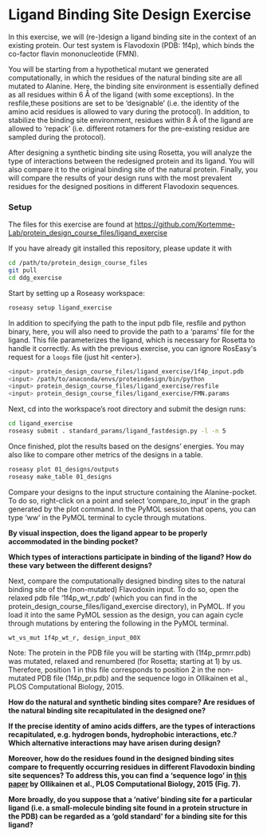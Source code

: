 Ligand Binding Site Design Exercise
===


In this exercise, we will (re-)design a ligand binding site in the context of an existing protein. Our test system is Flavodoxin (PDB: 1f4p), which binds the co-factor flavin mononucleotide (FMN).

You will be starting from a hypothetical mutant we generated computationally, in which the residues of the natural binding site are all mutated to Alanine. Here, the binding site environment is essentially defined as all residues within 6 Å of the ligand (with some exceptions). In the resfile,these positions are set to be ‘designable’ (i.e. the identity of the amino acid residues is allowed to vary during the protocol). In addition, to stabilize the binding site environment, residues within 8 Å of the ligand are allowed to ‘repack’ (i.e. different rotamers for the pre-existing residue are sampled during the protocol).

After designing a synthetic binding site using Rosetta, you will analyze the type of interactions between the redesigned protein and its ligand. You will also compare it to the original binding site of the natural protein. Finally, you will compare the results of your design runs with the most prevalent residues for the designed positions in different Flavodoxin sequences.

### Setup

The files for this exercise are found at https://github.com/Kortemme-Lab/protein_design_course_files/ligand_exercise

If you have already git installed this repository, please update it with

```bash
cd /path/to/protein_design_course_files
git pull
cd ddg_exercise
```

Start by setting up a Roseasy workspace:

```bash
roseasy setup ligand_exercise
```

In addition to specifying the path to the input pdb file, resfile and python binary, here, you will also need to provide the path to a ‘params’ file for the ligand. This file parameterizes the ligand, which is necessary for Rosetta to handle it correctly. As with the previous exercise, you can ignore RosEasy's request for a `loops` file (just hit \<enter\>).

```bash
<input> protein_design_course_files/ligand_exercise/1f4p_input.pdb
<input> /path/to/anaconda/envs/proteindesign/bin/python
<input> protein_design_course_files/ligand_exercise/resfile
<input> protein_design_course_files/ligand_exercise/FMN.params
```

Next, cd into the workspace’s root directory and submit the design runs:

```bash
cd ligand_exercise
roseasy submit . standard_params/ligand_fastdesign.py -l -n 5
```

Once finished, plot the results based on the designs’ energies. You may also like to compare other metrics of the designs in a table.

```bash
roseasy plot 01_designs/outputs
roseasy make_table 01_designs
```

Compare your designs to the input structure containing the Alanine-pocket. To do so, right-click on a point and select ‘compare_to_input’ in the graph generated by the plot command.
In the PyMOL session that opens, you can type ‘ww’ in the PyMOL terminal to cycle through mutations.

**By visual inspection, does the ligand appear to be properly accommodated in the binding pocket?**

**Which types of interactions participate in binding of the ligand? How do these vary between the different designs?**

Next, compare the computationally designed binding sites to the natural binding site of the (non-mutated) Flavodoxin input. To do so, open the relaxed pdb file ‘1f4p_wt_r.pdb’ (which you can find in the protein_design_course_files/ligand_exercise directory), in PyMOL. If you load it into the same PyMOL session as the design, you can again cycle through mutations by entering the following in the PyMOL terminal.

```
wt_vs_mut 1f4p_wt_r, design_input_00X
```

Note:
The protein in the PDB file you will be starting with (1f4p_prmrr.pdb) was mutated, relaxed and renumbered (for Rosetta; starting at 1) by us. Therefore, position 1 in this file corresponds to position 2 in the non-mutated PDB file (1f4p_pr.pdb) and the sequence logo in Ollikainen et al., PLOS Computational Biology, 2015.

**How do the natural and synthetic binding sites compare? Are residues of the natural binding site recapitulated in the designed one?**

**If the precise identity of amino acids differs, are the types of interactions recapitulated, e.g. hydrogen bonds, hydrophobic interactions, etc.? Which alternative interactions may have arisen during design?**

**Moreover, how do the residues found in the designed binding sites compare to frequently occurring residues in different Flavodoxin binding site sequences? To address this, you can find a ‘sequence logo’ in [this paper](https://journals.plos.org/ploscompbiol/article?id=10.1371/journal.pcbi.1004335) by Ollikainen et al., PLOS Computational Biology, 2015 (Fig. 7).**

**More broadly, do you suppose that a ‘native’ binding site for a particular ligand (i.e. a small-molecule binding site found in a protein structure in the PDB) can be regarded as a ‘gold standard’ for a binding site for this ligand?**





